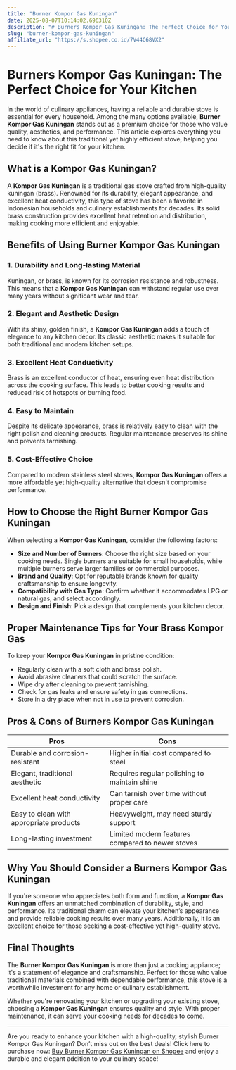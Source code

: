 ```yaml
---
title: "Burner Kompor Gas Kuningan"
date: 2025-08-07T10:14:02.696310Z
description: "# Burners Kompor Gas Kuningan: The Perfect Choice for Your Kitchen..."
slug: "burner-kompor-gas-kuningan"
affiliate_url: "https://s.shopee.co.id/7V44C68VX2"
---
```

# Burners Kompor Gas Kuningan: The Perfect Choice for Your Kitchen

In the world of culinary appliances, having a reliable and durable stove is essential for every household. Among the many options available, **Burner Kompor Gas Kuningan** stands out as a premium choice for those who value quality, aesthetics, and performance. This article explores everything you need to know about this traditional yet highly efficient stove, helping you decide if it's the right fit for your kitchen.

## What is a Kompor Gas Kuningan?

A **Kompor Gas Kuningan** is a traditional gas stove crafted from high-quality kuningan (brass). Renowned for its durability, elegant appearance, and excellent heat conductivity, this type of stove has been a favorite in Indonesian households and culinary establishments for decades. Its solid brass construction provides excellent heat retention and distribution, making cooking more efficient and enjoyable.

## Benefits of Using Burner Kompor Gas Kuningan

### 1. Durability and Long-lasting Material

Kuningan, or brass, is known for its corrosion resistance and robustness. This means that a **Kompor Gas Kuningan** can withstand regular use over many years without significant wear and tear.

### 2. Elegant and Aesthetic Design

With its shiny, golden finish, a **Kompor Gas Kuningan** adds a touch of elegance to any kitchen décor. Its classic aesthetic makes it suitable for both traditional and modern kitchen setups.

### 3. Excellent Heat Conductivity

Brass is an excellent conductor of heat, ensuring even heat distribution across the cooking surface. This leads to better cooking results and reduced risk of hotspots or burning food.

### 4. Easy to Maintain

Despite its delicate appearance, brass is relatively easy to clean with the right polish and cleaning products. Regular maintenance preserves its shine and prevents tarnishing.

### 5. Cost-Effective Choice

Compared to modern stainless steel stoves, **Kompor Gas Kuningan** offers a more affordable yet high-quality alternative that doesn't compromise performance.

## How to Choose the Right Burner Kompor Gas Kuningan

When selecting a **Kompor Gas Kuningan**, consider the following factors:

- **Size and Number of Burners**: Choose the right size based on your cooking needs. Single burners are suitable for small households, while multiple burners serve larger families or commercial purposes.
- **Brand and Quality**: Opt for reputable brands known for quality craftsmanship to ensure longevity.
- **Compatibility with Gas Type**: Confirm whether it accommodates LPG or natural gas, and select accordingly.
- **Design and Finish**: Pick a design that complements your kitchen decor.

## Proper Maintenance Tips for Your Brass Kompor Gas

To keep your **Kompor Gas Kuningan** in pristine condition:

- Regularly clean with a soft cloth and brass polish.
- Avoid abrasive cleaners that could scratch the surface.
- Wipe dry after cleaning to prevent tarnishing.
- Check for gas leaks and ensure safety in gas connections.
- Store in a dry place when not in use to prevent corrosion.

## Pros & Cons of Burners Kompor Gas Kuningan

| Pros                                            | Cons                                  |
|-------------------------------------------------|---------------------------------------|
| Durable and corrosion-resistant               | Higher initial cost compared to steel|
| Elegant, traditional aesthetic                | Requires regular polishing to maintain shine |
| Excellent heat conductivity                   | Can tarnish over time without proper care |
| Easy to clean with appropriate products      | Heavyweight, may need sturdy support|
| Long-lasting investment                      | Limited modern features compared to newer stoves |

## Why You Should Consider a Burners Kompor Gas Kuningan

If you're someone who appreciates both form and function, a **Kompor Gas Kuningan** offers an unmatched combination of durability, style, and performance. Its traditional charm can elevate your kitchen’s appearance and provide reliable cooking results over many years. Additionally, it is an excellent choice for those seeking a cost-effective yet high-quality stove.

## Final Thoughts

The **Burner Kompor Gas Kuningan** is more than just a cooking appliance; it's a statement of elegance and craftsmanship. Perfect for those who value traditional materials combined with dependable performance, this stove is a worthwhile investment for any home or culinary establishment.

Whether you're renovating your kitchen or upgrading your existing stove, choosing a **Kompor Gas Kuningan** ensures quality and style. With proper maintenance, it can serve your cooking needs for decades to come.

---

Are you ready to enhance your kitchen with a high-quality, stylish Burner Kompor Gas Kuningan? Don’t miss out on the best deals! Click here to purchase now: [Buy Burner Kompor Gas Kuningan on Shopee](https://s.shopee.co.id/7V44C68VX2) and enjoy a durable and elegant addition to your culinary space!